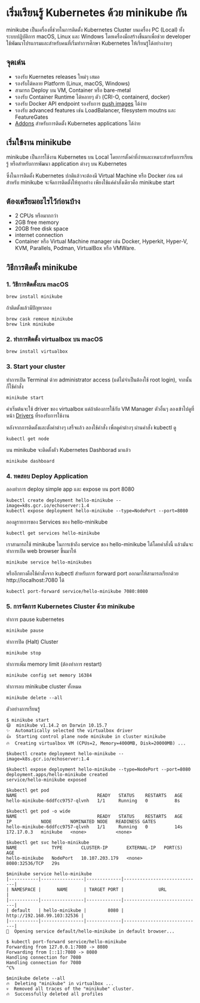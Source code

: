# เริ่มเรียนรู้ Kubernetes ด้วย minikube กัน
minikube เป็นเครื่องที่ช่วยในการติดตั้ง Kubernetes Cluster บนเครื่อง PC (Local) ทั้งระบบปฏิบัติการ macOS, Linux และ Windows โดยเครื่องมือสร้างขึ้นมาเพื่อช่วย developer ใช้พัฒนาโปรแกรมและสำหรับคนที่เริ่มทำการศึกษา Kubernetes ให้เรียนรู้ได้อย่างง่ายๆ 

## จุดเด่น
- รองรับ Kuernetes releases ใหม่ๆ เสมอ
- รองรับได้หลาย Platform (Linux, macOS, Windows)
- สามารถ Deploy บน VM, Container หรือ bare-metal
- รองรับ Container Runtime ได้หลายๆ ตัว (CRI-O, containerd, docker)
- รองรับ Docker API endpoint รองรับการ [push images](https://minikube.sigs.k8s.io/docs/handbook/pushing/#pushing-directly-to-the-in-cluster-docker-daemon) ได้ง่าย
- รองรับ advanced features เช่น LoadBalancer, filesystem moutns และ FeatureGates
- [Addons](https://minikube.sigs.k8s.io/docs/handbook/deploying/#addons) สำหรับการติดตั้ง Kubernetes applications ได้ง่าย

## เริ่มใข้งาน minikube
minikube เป็นการใช้งาน Kubernetes บน Local โดยการตั้งค่าที่ง่ายและเหมาะสำหรับการเรียนรู้ หรือสำหรับการพัฒนา application ต่างๆ บน Kubernetes 

ซึ่งในการติดตั้ง Kubernetes ปกติแล้วจะต้องมี Virtual Machine หรือ Docker ก่อน แต่สำหรับ minikube จะจัดการติดตั้งให้ทุกอย่าง เพียงใช้แค่คำสั่งเดียวคือ minikube start

## ต้องเตรียมอะไรไว้ก่อนบ้าง
- 2 CPUs  หรือมากกว่า
- 2GB free memory 
- 20GB free disk space
- internet connection
- Container หรือ Virtual Machine manager เช่น Docker, Hyperkit, Hyper-V, KVM, Parallels, Podman, VirtualBox หรือ VMWare.

## วิธีการติดตั้ง minikube

### 1. วิธีการติดตั้งบน macOS 
```
brew install minikube
```
ถ้าติดตั้งแล้วมีปัญหาลอง 
```
brew cask remove minikube
brew link minikube
```
### 2. ทำการติดตั้ง virtualbox บน macOS
```
brew install virtualbox
```
### 3. Start your cluster
ทำการเปิด Terminal ด้วย administrator access (แต่ไม่จำเป็นต้องใช้ root login), จากนั้นก็ใช้คำสั่ง
```
minikube start
```
ค่าเริ่มต้นจะใช้ driver ของ virtualbox แต่ถ้าต้องการใช้กับ VM Manager ตัวอื่นๆ ลองเข้าไปดูที่หน้า [Drivers](https://minikube.sigs.k8s.io/docs/drivers/) ที่รองรับการใช้งาน

หลังจากการติดตั้งและตั้งค่าต่างๆ เสร็จแล้ว ลองใช้คำสั่ง เพื่อดูค่าต่างๆ ผ่านคำสั่ง kubectl ดู
```
kubectl get node
```
บน minikube จะติดตั้งตัว Kubernetes Dashborad มาแล้ว
```
minikube dashboard
```
### 4. ทดสอบ Deploy Application
ลองทำการ deploy simple app และ expose บน port 8080
```
kubectl create deployment hello-minikube --image=k8s.gcr.io/echoserver:1.4
kubectl expose deployment hello-minikube --type=NodePort --port=8080
```
ลองดูรายการของ Services ของ hello-minikube
```
kubectl get services hello-minikube
```
เราสามารถใช้ minikube ในการเข้าถึง service ของ hello-minikube ได้โดยคำสั่งนี้ แล้วมันจะทำการเปิด web browser ขึ้นมาให้
```
minikube service hello-minikubes
```
หรืออีกทางคือใช้คำสั่งจาก kubectl สำหรับการ forward port ออกมาให้สามารถเรียกด้วย http://localhost:7080 ได้
```
kubectl port-forward service/hello-minikube 7080:8080
```
### 5. การจัดการ Kubernetes Cluster ด้วย minikube
ทำการ pause kubernetes 
```
minikube pause
```
ทำการปิด (Halt) Cluster
```
minikube stop
```
ทำการเพิ่ม memory limit (ต้องทำการ restart)
```
minikube config set memory 16384
```
ทำการลบ minikube cluster ทั้งหมด
```
minikube delete --all
```

ตัวอย่างการเรียนรู้
```
$ minikube start
😄  minikube v1.14.2 on Darwin 10.15.7
✨  Automatically selected the virtualbox driver
👍  Starting control plane node minikube in cluster minikube
🔥  Creating virtualbox VM (CPUs=2, Memory=4000MB, Disk=20000MB) ...

$kubectl create deployment hello-minikube --image=k8s.gcr.io/echoserver:1.4

$kubectl expose deployment hello-minikube --type=NodePort --port=8080
deployment.apps/hello-minikube created
service/hello-minikube exposed

$kubectl get pod
NAME                              READY   STATUS    RESTARTS   AGE
hello-minikube-6ddfcc9757-qlvnh   1/1     Running   0          8s

$kubectl get pod -o wide
NAME                              READY   STATUS    RESTARTS   AGE   IP           NODE       NOMINATED NODE   READINESS GATES
hello-minikube-6ddfcc9757-qlvnh   1/1     Running   0          14s   172.17.0.3   minikube   <none>           <none>

$kubectl get svc hello-minikube
NAME             TYPE       CLUSTER-IP       EXTERNAL-IP   PORT(S)          AGE
hello-minikube   NodePort   10.107.203.179   <none>        8080:32536/TCP   29s

$minikube service hello-minikube 
|-----------|----------------|-------------|-----------------------------|
| NAMESPACE |      NAME      | TARGET PORT |             URL             |
|-----------|----------------|-------------|-----------------------------|
| default   | hello-minikube |        8080 | http://192.168.99.103:32536 |
|-----------|----------------|-------------|-----------------------------|
🎉  Opening service default/hello-minikube in default browser...

$ kubectl port-forward service/hello-minikube 
Forwarding from 127.0.0.1:7080 -> 8080
Forwarding from [::1]:7080 -> 8080
Handling connection for 7080
Handling connection for 7080
^C%        

$minikube delete --all
🔥  Deleting "minikube" in virtualbox ...
💀  Removed all traces of the "minikube" cluster.
🔥  Successfully deleted all profiles
```